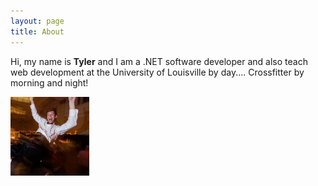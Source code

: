 ```yaml
---
layout: page
title: About
---
```



 <p>Hi, my name is <b>Tyler</b> and I am a .NET software developer and also teach web development at the University of Louisville by day.... Crossfitter by morning and night!</p>
<img src="/assets/newProfilePic.jpeg" width="25%;" height="25%;" style="margin-left:auto;margin-right:auto;">
